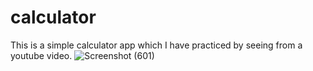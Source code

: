 # calculator

This is a simple calculator app which I have practiced by seeing from a youtube video. 
![Screenshot (601)](https://user-images.githubusercontent.com/65449720/176805785-5ef59af9-fb19-48e1-b7ee-aa81962068e5.png)
